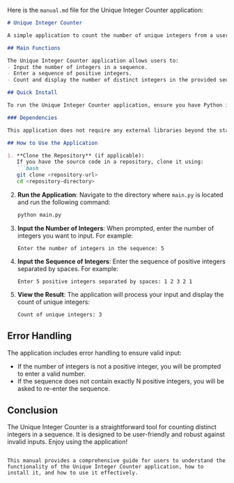 Here is the `manual.md` file for the Unique Integer Counter application:

```markdown
# Unique Integer Counter

A simple application to count the number of unique integers from a user-provided sequence.

## Main Functions

The Unique Integer Counter application allows users to:
- Input the number of integers in a sequence.
- Enter a sequence of positive integers.
- Count and display the number of distinct integers in the provided sequence.

## Quick Install

To run the Unique Integer Counter application, ensure you have Python installed on your machine. You can download Python from [python.org](https://www.python.org/downloads/).

### Dependencies

This application does not require any external libraries beyond the standard Python library. However, ensure you have Python 3.x installed.

## How to Use the Application

1. **Clone the Repository** (if applicable):
   If you have the source code in a repository, clone it using:
   ```bash
   git clone <repository-url>
   cd <repository-directory>
   ```

2. **Run the Application**:
   Navigate to the directory where `main.py` is located and run the following command:
   ```bash
   python main.py
   ```

3. **Input the Number of Integers**:
   When prompted, enter the number of integers you want to input. For example:
   ```
   Enter the number of integers in the sequence: 5
   ```

4. **Input the Sequence of Integers**:
   Enter the sequence of positive integers separated by spaces. For example:
   ```
   Enter 5 positive integers separated by spaces: 1 2 3 2 1
   ```

5. **View the Result**:
   The application will process your input and display the count of unique integers:
   ```
   Count of unique integers: 3
   ```

## Error Handling

The application includes error handling to ensure valid input:
- If the number of integers is not a positive integer, you will be prompted to enter a valid number.
- If the sequence does not contain exactly N positive integers, you will be asked to re-enter the sequence.

## Conclusion

The Unique Integer Counter is a straightforward tool for counting distinct integers in a sequence. It is designed to be user-friendly and robust against invalid inputs. Enjoy using the application!
```

This manual provides a comprehensive guide for users to understand the functionality of the Unique Integer Counter application, how to install it, and how to use it effectively.